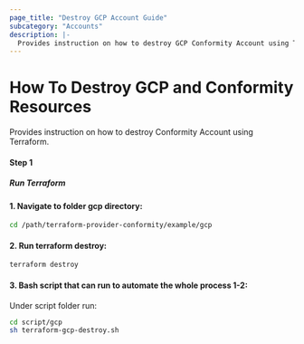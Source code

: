 ```yaml
---
page_title: "Destroy GCP Account Guide"
subcategory: "Accounts"
description: |-
  Provides instruction on how to destroy GCP Conformity Account using Terraform.
---
```


# How To Destroy GCP and Conformity Resources
Provides instruction on how to destroy Conformity Account using Terraform.

#### Step 1

##### Run Terraform

#### 1. Navigate to folder gcp directory:
```sh
cd /path/terraform-provider-conformity/example/gcp
```
#### 2. Run terraform destroy:
```sh
terraform destroy
```
#### 3. Bash script that can run to automate the whole process 1-2:

Under script folder run:
```sh
cd script/gcp
sh terraform-gcp-destroy.sh
```